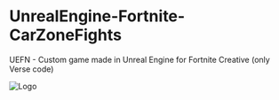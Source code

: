 # UnrealEngine-Fortnite-CarZoneFights
 UEFN - Custom game made in Unreal Engine for Fortnite Creative (only Verse code)

 <img src="[images/logo.png](https://i.imgur.com/q3PdAke.png)" alt="Logo">
